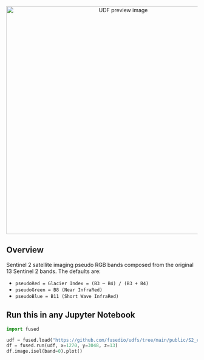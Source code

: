<!--fused:preview-->
<p align="center"><img src="https://fused-magic.s3.us-west-2.amazonaws.com/thumbnails/udfs-staging/s3_explorer_udf_2.png" width="600" alt="UDF preview image"></p>

<!--fused:readme-->
## Overview

Sentinel 2 satellite imaging pseudo RGB bands composed from the original 13 Sentinel 2 bands. The defaults are:

* `pseudoRed = Glacier Index = (B3 – B4) / (B3 + B4)`
* `pseudoGreen = B8 (Near InfraRed)`
* `pseudoBlue = B11 (Short Wave InfraRed)`

## Run this in any Jupyter Notebook

```python
import fused

udf = fused.load("https://github.com/fusedio/udfs/tree/main/public/S2_explorer")
df = fused.run(udf, x=1270, y=3048, z=13)
df.image.isel(band=0).plot()
```
